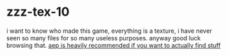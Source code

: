 # zzz-tex-10
i want to know who made this game, everything is a texture, i have never seen so many files for so many useless purposes. anyway good luck browsing that. [aep is heavily recommended if you want to actually find stuff](https://assets.escartem.eu.org)
